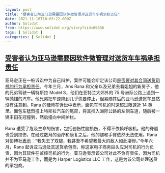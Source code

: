 ```yaml
---
layout: post
title: "受害者认为亚马逊需要因软件微管理对送货车车祸承担责任"
date: 2021-11-16T10:03:22.000Z
author: Solidot
from: https://www.solidot.org/story?sid=69636
tags: [ Solidot ]
categories: [ Solidot ]
---
```

<!--1637057002000-->
[受害者认为亚马逊需要因软件微管理对送货车车祸承担责任](https://www.solidot.org/story?sid=69636)
------

<div>
亚马逊正在一桩诉讼中为自己辩护，案件可能会断定该公司<a href="https://arstechnica.com/tech-policy/2021/11/amazon-liable-for-crash-because-software-micromanages-delivery-drivers-victim-says/" target="_blank">是否要对其合同送货司机的行为承担责任</a>。今年三月，Ans Rana 和父亲以及兄弟去看姐姐的新房子，他的兄弟驾驶一辆特斯拉 Model S，他们在亚特兰大郊外的 75 号洲际公路上遇到一辆抛锚的汽车。他兄弟把车速降到几乎快要停止，但紧随其后的亚马逊送货车显然没有注意到。Rana 的律师在诉讼中表示，面包车司机的时速超过限速近 14 英里。面包车猛烈撞上特斯拉汽车的尾部，将其推入洲际公路的左侧车道，随后被一辆丰田花冠撞到，然后撞向中间护栏。<br><br>Rana 遭受了危及生命的伤害，包括创伤性脑损伤，不得不依赖呼吸机。他的脊髓也受到损伤，在经过数月的治疗和康复之后，他的腿和手臂依然无法使用。Rana 对彭博社<a href="https://www.bloomberg.com/news/features/2021-11-12/amazon-com-algorithms-blamed-in-crash-that-paralyzed-aspiring-doctor">表示</a>：“我失去了双腿，我甚至不希望我最大的敌人如此凄惨。”今年六月，Rana 起诉亚马逊及其送货承包商，称这家电子商务巨头应对司机的行为负责，因为其软件在监控司机的行为。亚马逊表示该公司对此不负有责任，因为司机并不为亚马逊工作，而是为 Harper Logistics LLC 工作，这是为该公司处理送货的承包商。
</div>
